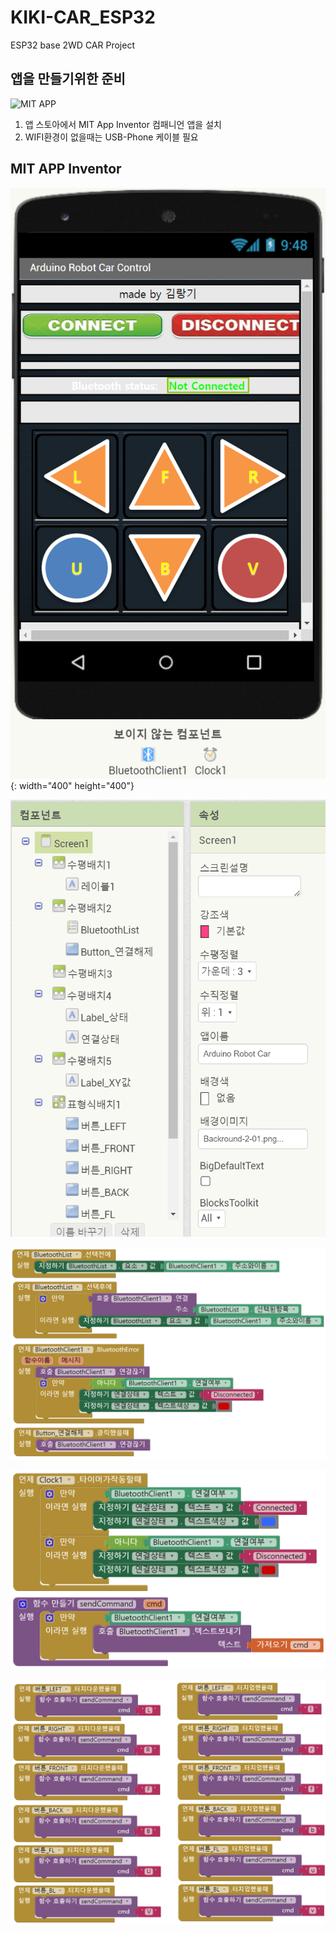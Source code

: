 # KIKI-CAR_ESP32
ESP32 base 2WD CAR Project

## 앱을 만들기위한 준비

![MIT APP](http://appinventor.mit.edu/explore/ai2/setup)
1. 앱 스토아에서 MIT App Inventor 컴패니언 앱을 설치  
2. WIFI환경이 없을때는 USB-Phone 케이블 필요  

## MIT APP Inventor
![mit app](https://github.com/copaland/KIKI-CAR_ESP32/blob/main/app/app_design.png){: width="400" height="400"}  

![mit app](https://github.com/copaland/KIKI-CAR_ESP32/blob/main/app/app_design_compo.png)  

![mit capp](https://github.com/copaland/KIKI-CAR_ESP32/blob/main/app/btapp_code1.png)  

![mit app](https://github.com/copaland/KIKI-CAR_ESP32/blob/main/app/btapp_code2.png)  

![mit app](https://github.com/copaland/KIKI-CAR_ESP32/blob/main/app/btapp_code3.png)  

